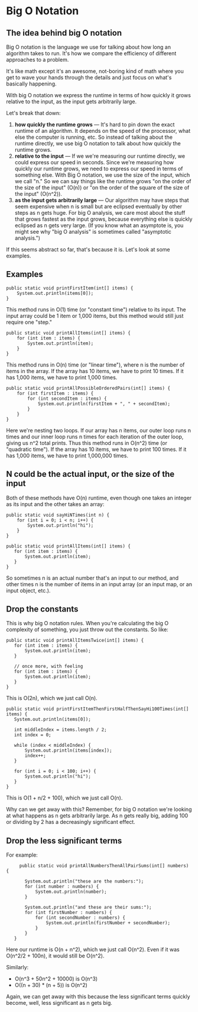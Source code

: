 # Big O Notation

## The idea behind big O notation

Big O notation is the language we use for talking about how long an algorithm takes to run. It's how we compare the 
efficiency of different approaches to a problem.

It's like math except it's an awesome, not-boring kind of math where you get to wave your hands through the details 
and just focus on what's basically happening.

With big O notation we express the runtime in terms of how quickly it grows relative to the input, as the input gets 
arbitrarily large.

Let's break that down:

1. **how quickly the runtime grows** — It's hard to pin down the exact runtime of an algorithm. It depends on the speed of 
the processor, what else the computer is running, etc. So instead of talking about the runtime directly, we use big O 
notation to talk about how quickly the runtime grows.
2. **relative to the input** — If we we're measuring our runtime directly, we could express our speed in seconds. Since 
we're measuring how quickly our runtime grows, we need to express our speed in terms of something else. With Big O 
notation, we use the size of the input, which we call "n." So we can say things like the runtime grows "on the order 
of the size of the input" (O(n)) or "on the order of the square of the size of the input" (O(n^2)).
3. **as the input gets arbitrarily large** — Our algorithm may have steps that seem expensive when n is small but are 
eclipsed eventually by other steps as n gets huge. For big O analysis, we care most about the stuff that grows fastest 
as the input grows, because everything else is quickly eclipsed as n gets very large. (If you know what an asymptote 
is, you might see why "big O analysis" is sometimes called "asymptotic analysis.")

If this seems abstract so far, that's because it is. Let's look at some examples.

## Examples

```
public static void printFirstItem(int[] items) {
    System.out.println(items[0]);
}
```
   
This method runs in O(1) time (or "constant time") relative to its input. The input array could be 1 item or 1,000 
items, but this method would still just require one "step."

```
public static void printAllItems(int[] items) {
    for (int item : items) {
        System.out.println(item);
    }
}
```

This method runs in O(n) time (or "linear time"), where n is the number of items in the array. If the array has 10 
items, we have to print 10 times. If it has 1,000 items, we have to print 1,000 times.

```
public static void printAllPossibleOrderedPairs(int[] items) {
    for (int firstItem : items) {
        for (int secondItem : items) {
            System.out.println(firstItem + ", " + secondItem);
        }
    }
}
```

Here we're nesting two loops. If our array has n items, our outer loop runs n times and our inner loop runs n times for 
each iteration of the outer loop, giving us n^2​​ total prints. Thus this method runs in O(n^2) time (or "quadratic 
time"). If the array has 10 items, we have to print 100 times. If it has 1,000 items, we have to print 1,000,000 times. 

##  N could be the actual input, or the size of the input
   
Both of these methods have O(n) runtime, even though one takes an integer as its input and the other takes an array:

```
public static void sayHiNTimes(int n) {
    for (int i = 0; i < n; i++) {
        System.out.println("hi");
    }
}
```

```
public static void printAllItems(int[] items) {
   for (int item : items) {
       System.out.println(item);
   }
}
```
   
So sometimes n is an actual number that's an input to our method, and other times n is the number of items in an input 
array (or an input map, or an input object, etc.). 

##  Drop the constants
   
This is why big O notation rules. When you're calculating the big O complexity of something, you just throw out the 
constants. So like:

```
public static void printAllItemsTwice(int[] items) {
   for (int item : items) {
       System.out.println(item);
   }

   // once more, with feeling
   for (int item : items) {
       System.out.println(item);
   }
}
```
   
This is O(2n), which we just call O(n).

```
public static void printFirstItemThenFirstHalfThenSayHi100Times(int[] items) {
   System.out.println(items[0]);

   int middleIndex = items.length / 2;
   int index = 0;

   while (index < middleIndex) {
       System.out.println(items[index]);
       index++;
   }

   for (int i = 0; i < 100; i++) {
       System.out.println("hi");
   }
}
```
   
This is O(1 + n/2 + 100), which we just call O(n).

Why can we get away with this? Remember, for big O notation we're looking at what happens as n gets arbitrarily large. 
As n gets really big, adding 100 or dividing by 2 has a decreasingly significant effect.

##  Drop the less significant terms

For example:
```
     public static void printAllNumbersThenAllPairSums(int[] numbers) {
   
       System.out.println("these are the numbers:");
       for (int number : numbers) {
           System.out.println(number);
       }
   
       System.out.println("and these are their sums:");
       for (int firstNumber : numbers) {
           for (int secondNumber : numbers) {
               System.out.println(firstNumber + secondNumber);
           }
       }
   }
```
   
Here our runtime is O(n + n^2), which we just call O(n^2). Even if it was O(n^2/2 + 100n), it would still be O(n^2).
   
Similarly:
* O(n^3 + 50n^2 + 10000) is O(n^3)
* O((n + 30) * (n + 5)) is O(n^2)

Again, we can get away with this because the less significant terms quickly become, well, less significant as n gets big.
